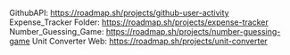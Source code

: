 GithubAPI: https://roadmap.sh/projects/github-user-activity                                              
Expense_Tracker Folder: https://roadmap.sh/projects/expense-tracker
Number_Guessing_Game: https://roadmap.sh/projects/number-guessing-game
Unit Converter Web: https://roadmap.sh/projects/unit-converter
